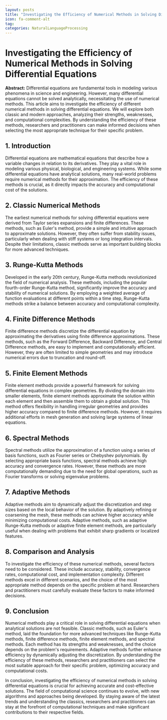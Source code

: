 ```yaml
---
layout: posts
title: "Investigating the Efficiency of Numerical Methods in Solving Differential Equations"
icon: fa-comment-alt
tag:      
categories: NaturalLanguageProcessing
---
```



# Investigating the Efficiency of Numerical Methods in Solving Differential Equations

**Abstract:**
Differential equations are fundamental tools in modeling various phenomena in science and engineering. However, many differential equations cannot be solved analytically, necessitating the use of numerical methods. This article aims to investigate the efficiency of different numerical methods in solving differential equations. We will explore both classic and modern approaches, analyzing their strengths, weaknesses, and computational complexities. By understanding the efficiency of these methods, researchers and practitioners can make informed decisions when selecting the most appropriate technique for their specific problem.

## 1. Introduction
Differential equations are mathematical equations that describe how a variable changes in relation to its derivatives. They play a vital role in modeling various physical, biological, and engineering systems. While some differential equations have analytical solutions, many real-world problems require numerical methods for their approximation. The efficiency of these methods is crucial, as it directly impacts the accuracy and computational cost of the solutions.

## 2. Classic Numerical Methods
The earliest numerical methods for solving differential equations were derived from Taylor series expansions and finite differences. These methods, such as Euler's method, provide a simple and intuitive approach to approximate solutions. However, they often suffer from stability issues, particularly when dealing with stiff systems or long integration intervals. Despite their limitations, classic methods serve as important building blocks for more advanced techniques.

## 3. Runge-Kutta Methods
Developed in the early 20th century, Runge-Kutta methods revolutionized the field of numerical analysis. These methods, including the popular fourth-order Runge-Kutta method, significantly improve the accuracy and stability of numerical solutions. By employing a weighted average of function evaluations at different points within a time step, Runge-Kutta methods strike a balance between accuracy and computational complexity.

## 4. Finite Difference Methods
Finite difference methods discretize the differential equation by approximating the derivatives using finite difference approximations. These methods, such as the Forward Difference, Backward Difference, and Central Difference methods, are easy to implement and computationally efficient. However, they are often limited to simple geometries and may introduce numerical errors due to truncation and round-off.

## 5. Finite Element Methods
Finite element methods provide a powerful framework for solving differential equations in complex geometries. By dividing the domain into smaller elements, finite element methods approximate the solution within each element and then assemble them to obtain a global solution. This method offers flexibility in handling irregular geometries and provides higher accuracy compared to finite difference methods. However, it requires additional efforts in mesh generation and solving large systems of linear equations.

## 6. Spectral Methods
Spectral methods utilize the approximation of a function using a series of basis functions, such as Fourier series or Chebyshev polynomials. By selecting appropriate basis functions, spectral methods achieve high accuracy and convergence rates. However, these methods are more computationally demanding due to the need for global operations, such as Fourier transforms or solving eigenvalue problems.

## 7. Adaptive Methods
Adaptive methods aim to dynamically adjust the discretization and step sizes based on the local behavior of the solution. By adaptively refining or coarsening the mesh, these methods can achieve higher accuracy while minimizing computational costs. Adaptive methods, such as adaptive Runge-Kutta methods or adaptive finite element methods, are particularly useful when dealing with problems that exhibit sharp gradients or localized features.

## 8. Comparison and Analysis
To investigate the efficiency of these numerical methods, several factors need to be considered. These include accuracy, stability, convergence rates, computational cost, and implementation complexity. Different methods excel in different scenarios, and the choice of the most appropriate method depends on the specific problem at hand. Researchers and practitioners must carefully evaluate these factors to make informed decisions.

## 9. Conclusion
Numerical methods play a critical role in solving differential equations when analytical solutions are not feasible. Classic methods, such as Euler's method, laid the foundation for more advanced techniques like Runge-Kutta methods, finite difference methods, finite element methods, and spectral methods. Each method has its strengths and weaknesses, and the choice depends on the problem's requirements. Adaptive methods further enhance efficiency by dynamically adjusting the discretization. By understanding the efficiency of these methods, researchers and practitioners can select the most suitable approach for their specific problem, optimizing accuracy and computational costs.

In conclusion, investigating the efficiency of numerical methods in solving differential equations is crucial for achieving accurate and cost-effective solutions. The field of computational science continues to evolve, with new algorithms and approaches being developed. By staying aware of the latest trends and understanding the classics, researchers and practitioners can stay at the forefront of computational techniques and make significant contributions to their respective fields.